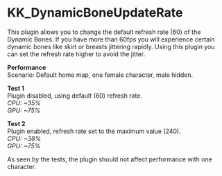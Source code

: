 # KK_DynamicBoneUpdateRate

This plugin allows you to change the default refresh rate (60) of the Dynamic Bones.
If you have more than 60fps you will experience certain dynamic bones like skirt or breasts jittering rapidly.
Using this plugin you can set the refresh rate higher to avoid the jitter.

**Performance**  
Scenario: Default home map, one female character, male hidden.  

**Test 1**  
Plugin disabled, using default (60) refresh rate.  
*CPU: ~35%*  
*GPU: ~75%*  

**Test 2**  
Plugin enabled, refresh rate set to the maximum value (240).  
*CPU: ~38%*  
*GPU: ~75%*  

As seen by the tests, the plugin should not affect performance with one character.
